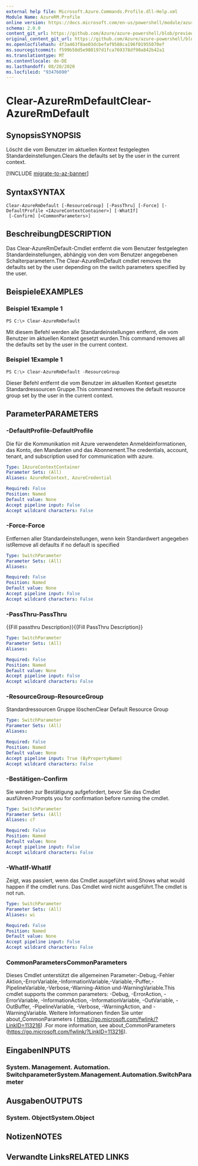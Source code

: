 ```yaml
---
external help file: Microsoft.Azure.Commands.Profile.dll-Help.xml
Module Name: AzureRM.Profile
online version: https://docs.microsoft.com/en-us/powershell/module/azurerm.profile/clear-azurermdefault
schema: 2.0.0
content_git_url: https://github.com/Azure/azure-powershell/blob/preview/src/ResourceManager/Profile/Commands.Profile/help/Clear-AzureRmDefault.md
original_content_git_url: https://github.com/Azure/azure-powershell/blob/preview/src/ResourceManager/Profile/Commands.Profile/help/Clear-AzureRmDefault.md
ms.openlocfilehash: 4f3a463f8ae03dcbefaf9588ca196f01955070ef
ms.sourcegitcommit: f599b50d5e980197d1fca769378df90a842b42a1
ms.translationtype: MT
ms.contentlocale: de-DE
ms.lasthandoff: 08/20/2020
ms.locfileid: "93476690"
---
```

# <span data-ttu-id="38590-101">Clear-AzureRmDefault</span><span class="sxs-lookup"><span data-stu-id="38590-101">Clear-AzureRmDefault</span></span>

## <span data-ttu-id="38590-102">Synopsis</span><span class="sxs-lookup"><span data-stu-id="38590-102">SYNOPSIS</span></span>
<span data-ttu-id="38590-103">Löscht die vom Benutzer im aktuellen Kontext festgelegten Standardeinstellungen.</span><span class="sxs-lookup"><span data-stu-id="38590-103">Clears the defaults set by the user in the current context.</span></span>

[!INCLUDE [migrate-to-az-banner](../../includes/migrate-to-az-banner.md)]

## <span data-ttu-id="38590-104">Syntax</span><span class="sxs-lookup"><span data-stu-id="38590-104">SYNTAX</span></span>

```
Clear-AzureRmDefault [-ResourceGroup] [-PassThru] [-Force] [-DefaultProfile <IAzureContextContainer>] [-WhatIf]
 [-Confirm] [<CommonParameters>]
```

## <span data-ttu-id="38590-105">Beschreibung</span><span class="sxs-lookup"><span data-stu-id="38590-105">DESCRIPTION</span></span>
<span data-ttu-id="38590-106">Das Clear-AzureRmDefault-Cmdlet entfernt die vom Benutzer festgelegten Standardeinstellungen, abhängig von den vom Benutzer angegebenen Schalterparametern.</span><span class="sxs-lookup"><span data-stu-id="38590-106">The Clear-AzureRmDefault cmdlet removes the defaults set by the user depending on the switch parameters specified by the user.</span></span>

## <span data-ttu-id="38590-107">Beispiele</span><span class="sxs-lookup"><span data-stu-id="38590-107">EXAMPLES</span></span>

### <span data-ttu-id="38590-108">Beispiel 1</span><span class="sxs-lookup"><span data-stu-id="38590-108">Example 1</span></span>
```
PS C:\> Clear-AzureRmDefault
```

<span data-ttu-id="38590-109">Mit diesem Befehl werden alle Standardeinstellungen entfernt, die vom Benutzer im aktuellen Kontext gesetzt wurden.</span><span class="sxs-lookup"><span data-stu-id="38590-109">This command removes all the defaults set by the user in the current context.</span></span>

### <span data-ttu-id="38590-110">Beispiel 1</span><span class="sxs-lookup"><span data-stu-id="38590-110">Example 1</span></span>
```
PS C:\> Clear-AzureRmDefault -ResourceGroup
```

<span data-ttu-id="38590-111">Dieser Befehl entfernt die vom Benutzer im aktuellen Kontext gesetzte Standardressourcen Gruppe.</span><span class="sxs-lookup"><span data-stu-id="38590-111">This command removes the default resource group set by the user in the current context.</span></span>

## <span data-ttu-id="38590-112">Parameter</span><span class="sxs-lookup"><span data-stu-id="38590-112">PARAMETERS</span></span>

### <span data-ttu-id="38590-113">-DefaultProfile</span><span class="sxs-lookup"><span data-stu-id="38590-113">-DefaultProfile</span></span>
<span data-ttu-id="38590-114">Die für die Kommunikation mit Azure verwendeten Anmeldeinformationen, das Konto, den Mandanten und das Abonnement.</span><span class="sxs-lookup"><span data-stu-id="38590-114">The credentials, account, tenant, and subscription used for communication with azure.</span></span>

```yaml
Type: IAzureContextContainer
Parameter Sets: (All)
Aliases: AzureRmContext, AzureCredential

Required: False
Position: Named
Default value: None
Accept pipeline input: False
Accept wildcard characters: False
```

### <span data-ttu-id="38590-115">-Force</span><span class="sxs-lookup"><span data-stu-id="38590-115">-Force</span></span>
<span data-ttu-id="38590-116">Entfernen aller Standardeinstellungen, wenn kein Standardwert angegeben ist</span><span class="sxs-lookup"><span data-stu-id="38590-116">Remove all defaults if no default is specified</span></span>

```yaml
Type: SwitchParameter
Parameter Sets: (All)
Aliases: 

Required: False
Position: Named
Default value: None
Accept pipeline input: False
Accept wildcard characters: False
```

### <span data-ttu-id="38590-117">-PassThru</span><span class="sxs-lookup"><span data-stu-id="38590-117">-PassThru</span></span>
<span data-ttu-id="38590-118">{{Fill passthru Description}}</span><span class="sxs-lookup"><span data-stu-id="38590-118">{{Fill PassThru Description}}</span></span>

```yaml
Type: SwitchParameter
Parameter Sets: (All)
Aliases: 

Required: False
Position: Named
Default value: None
Accept pipeline input: False
Accept wildcard characters: False
```

### <span data-ttu-id="38590-119">-ResourceGroup</span><span class="sxs-lookup"><span data-stu-id="38590-119">-ResourceGroup</span></span>
<span data-ttu-id="38590-120">Standardressourcen Gruppe löschen</span><span class="sxs-lookup"><span data-stu-id="38590-120">Clear Default Resource Group</span></span>

```yaml
Type: SwitchParameter
Parameter Sets: (All)
Aliases: 

Required: False
Position: Named
Default value: None
Accept pipeline input: True (ByPropertyName)
Accept wildcard characters: False
```

### <span data-ttu-id="38590-121">-Bestätigen</span><span class="sxs-lookup"><span data-stu-id="38590-121">-Confirm</span></span>
<span data-ttu-id="38590-122">Sie werden zur Bestätigung aufgefordert, bevor Sie das Cmdlet ausführen.</span><span class="sxs-lookup"><span data-stu-id="38590-122">Prompts you for confirmation before running the cmdlet.</span></span>

```yaml
Type: SwitchParameter
Parameter Sets: (All)
Aliases: cf

Required: False
Position: Named
Default value: None
Accept pipeline input: False
Accept wildcard characters: False
```

### <span data-ttu-id="38590-123">-WhatIf</span><span class="sxs-lookup"><span data-stu-id="38590-123">-WhatIf</span></span>
<span data-ttu-id="38590-124">Zeigt, was passiert, wenn das Cmdlet ausgeführt wird.</span><span class="sxs-lookup"><span data-stu-id="38590-124">Shows what would happen if the cmdlet runs.</span></span>
<span data-ttu-id="38590-125">Das Cmdlet wird nicht ausgeführt.</span><span class="sxs-lookup"><span data-stu-id="38590-125">The cmdlet is not run.</span></span>

```yaml
Type: SwitchParameter
Parameter Sets: (All)
Aliases: wi

Required: False
Position: Named
Default value: None
Accept pipeline input: False
Accept wildcard characters: False
```

### <span data-ttu-id="38590-126">CommonParameters</span><span class="sxs-lookup"><span data-stu-id="38590-126">CommonParameters</span></span>
<span data-ttu-id="38590-127">Dieses Cmdlet unterstützt die allgemeinen Parameter:-Debug,-Fehler Aktion,-ErrorVariable,-InformationVariable,-Variable,-Puffer,-PipelineVariable,-Verbose,-Warning-Aktion und-WarningVariable.</span><span class="sxs-lookup"><span data-stu-id="38590-127">This cmdlet supports the common parameters: -Debug, -ErrorAction, -ErrorVariable, -InformationAction, -InformationVariable, -OutVariable, -OutBuffer, -PipelineVariable, -Verbose, -WarningAction, and -WarningVariable.</span></span> <span data-ttu-id="38590-128">Weitere Informationen finden Sie unter about_CommonParameters ( https://go.microsoft.com/fwlink/?LinkID=113216) .</span><span class="sxs-lookup"><span data-stu-id="38590-128">For more information, see about_CommonParameters (https://go.microsoft.com/fwlink/?LinkID=113216).</span></span>

## <span data-ttu-id="38590-129">Eingaben</span><span class="sxs-lookup"><span data-stu-id="38590-129">INPUTS</span></span>

### <span data-ttu-id="38590-130">System. Management. Automation. Switchparameter</span><span class="sxs-lookup"><span data-stu-id="38590-130">System.Management.Automation.SwitchParameter</span></span>

## <span data-ttu-id="38590-131">Ausgaben</span><span class="sxs-lookup"><span data-stu-id="38590-131">OUTPUTS</span></span>

### <span data-ttu-id="38590-132">System. Object</span><span class="sxs-lookup"><span data-stu-id="38590-132">System.Object</span></span>

## <span data-ttu-id="38590-133">Notizen</span><span class="sxs-lookup"><span data-stu-id="38590-133">NOTES</span></span>

## <span data-ttu-id="38590-134">Verwandte Links</span><span class="sxs-lookup"><span data-stu-id="38590-134">RELATED LINKS</span></span>

